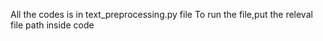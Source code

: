 All the codes is in text_preprocessing.py file
To run the file,put the releval file path inside code 


